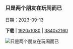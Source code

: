 ### 只是两个朋友在玩闹而已

日期：2023-09-13

**下载**  |  [1920x1080](https://cn.bing.com/th?id=OHR.MongoliaHorses_ZH-CN7660582867_1920x1080.jpg)  |  [3840x2160](https://cn.bing.com/th?id=OHR.MongoliaHorses_ZH-CN7660582867_UHD.jpg)

![只是两个朋友在玩闹而已](https://cn.bing.com/th?id=OHR.MongoliaHorses_ZH-CN7660582867_1920x1080.jpg "普氏野马，哈斯台国家公园，蒙古国 (© Ondrej Prosicky/Shutterstock)")

